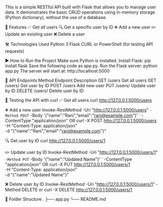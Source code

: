 This is a simple RESTful API built with Flask that allows you to manage user data. 
It demonstrates the basic CRUD operations using in-memory storage (Python dictionary), without the use of a database.

🚀 Features
✅ Get all users
🔍 Get a specific user by ID
➕ Add a new user
✏️ Update an existing user
❌ Delete a user

🛠️ Technologies Used
Python 3
Flask
CURL or PowerShell (for testing API requests)

▶️ How to Run the Project
Make sure Python is installed.
Install Flask:
pip install flask
Save the following code as app.py.
Run the Flask server:
python app.py
The server will start at:
http://localhost:5000

📮 API Endpoints
Method	 Endpoint     	Description
GET	     /users    	    Get all users
GET	     /users/<id>  	Get user by ID
POST   	 /users	        Add new user
PUT    	 /users/<id>	  Update user by ID
DELETE 	 /users/<id>	  Delete user by ID

🧪 Testing the API with curl
✅ Get all users
curl http://127.0.0.1:5000/users

➕ Add a new user
Invoke-RestMethod -Uri "http://127.0.0.1:5000/users" `
  -Method POST `
  -Body '{"name":"Rani","email":"rani@example.com"}' `
  -ContentType "application/json"
OR
curl -X POST http://127.0.0.1:5000/users \
-H "Content-Type: application/json" \
-d "{\"name\":\"Rani\",\"email\":\"rani@example.com\"}"

🔍 Get user by ID
curl http://127.0.0.1:5000/users/1

✏️ Update user by ID
Invoke-RestMethod -Uri "http://127.0.0.1:5000/users/1" `
  -Method PUT `
  -Body '{"name":"Updated Name"}' `
  -ContentType "application/json"
  OR
  curl -X PUT http://127.0.0.1:5000/users/1 \
  -H "Content-Type: application/json" \
  -d "{\"name\":\"Updated Name\"}"

❌ Delete user by ID
Invoke-RestMethod -Uri "http://127.0.0.1:5000/users/1" -Method DELETE
or
curl -X DELETE http://127.0.0.1:5000/users/1


📁 Folder Structure
.
├── app.py
└── README.md
